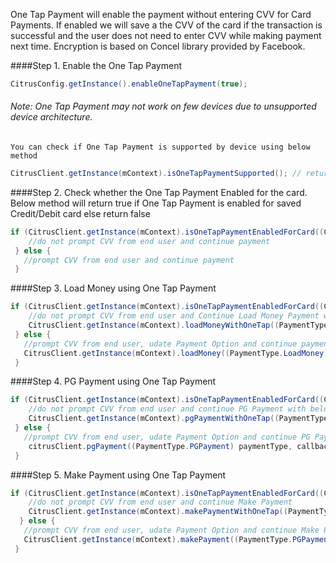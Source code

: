 One Tap Payment will enable the payment without entering CVV for Card Payments. 
If enabled we will save a the CVV of the card if the transaction is successful and the user does not need to enter CVV while making payment next time.
Encryption is based on Concel library provided by Facebook.

####Step 1. Enable the One Tap Payment
 ```java
CitrusConfig.getInstance().enableOneTapPayment(true);
 ``` 
    
    
###### Note: One Tap Payment may not work on few devices due to unsupported device architecture.
    You can check if One Tap Payment is supported by device using below method
```java
CitrusClient.getInstance(mContext).isOneTapPaymentSupported(); // returns true if supported else false
``` 
  
####Step 2. Check whether the One Tap Payment Enabled for the card.
Below method will return true if One Tap Payment is enabled for saved Credit/Debit card else return false
 ```java
 if (CitrusClient.getInstance(mContext).isOneTapPaymentEnabledForCard((CardOption) paymentOption)) {
     //do not prompt CVV from end user and continue payment
  } else {
    //prompt CVV from end user and continue payment
  }
  ``` 
####Step 3. Load Money using One Tap Payment

 ```java
 if (CitrusClient.getInstance(mContext).isOneTapPaymentEnabledForCard((CardOption) paymentOption)) {
     //do not prompt CVV from end user and Continue Load Money Payment with below method
     CitrusClient.getInstance(mContext).loadMoneyWithOneTap((PaymentType.LoadMoney) paymentType, callback);
  } else {
    //prompt CVV from end user, udate Payment Option and continue payment
    CitrusClient.getInstance(mContext).loadMoney((PaymentType.LoadMoney) paymentType, callback);
  }
 ``` 
####Step 4. PG Payment using One Tap Payment

 ```java
 if (CitrusClient.getInstance(mContext).isOneTapPaymentEnabledForCard((CardOption) paymentOption)) {
     //do not prompt CVV from end user and continue PG Payment with below method
     CitrusClient.getInstance(mContext).pgPaymentWithOneTap((PaymentType.PGPayment) paymentType, callback);
  } else {
    //prompt CVV from end user, udate Payment Option and continue PG Payment
     citrusClient.pgPayment((PaymentType.PGPayment) paymentType, callback);
  }
 ``` 
####Step 5. Make Payment using One Tap Payment

 ```java
 if (CitrusClient.getInstance(mContext).isOneTapPaymentEnabledForCard((CardOption) paymentOption)) {
     //do not prompt CVV from end user and continue Make Payment
     CitrusClient.getInstance(mContext).makePaymentWithOneTap((PaymentType.PGPayment) paymentType, callback);
   } else {
    //prompt CVV from end user, udate Payment Option and continue Make Payment
    CitrusClient.getInstance(mContext).makePayment((PaymentType.PGPayment) paymentType, callback);
  }
 ``` 
  
                
    
    
